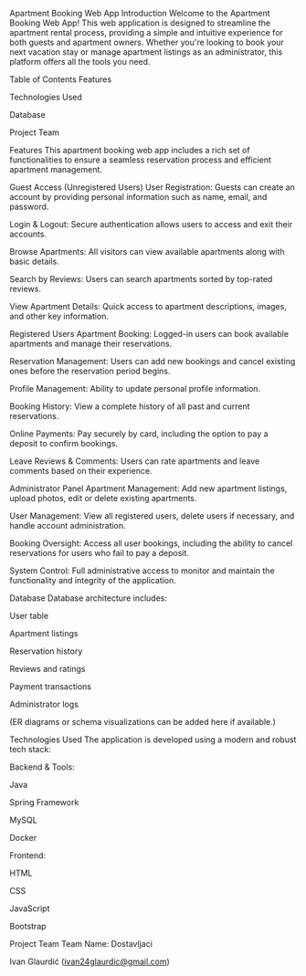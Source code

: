 Apartment Booking Web App
Introduction
Welcome to the Apartment Booking Web App! This web application is designed to streamline the apartment rental process, providing a simple and intuitive experience for both guests and apartment owners. Whether you're looking to book your next vacation stay or manage apartment listings as an administrator, this platform offers all the tools you need.

Table of Contents
Features

Technologies Used

Database

Project Team

Features
This apartment booking web app includes a rich set of functionalities to ensure a seamless reservation process and efficient apartment management.

Guest Access (Unregistered Users)
User Registration: Guests can create an account by providing personal information such as name, email, and password.

Login & Logout: Secure authentication allows users to access and exit their accounts.

Browse Apartments: All visitors can view available apartments along with basic details.

Search by Reviews: Users can search apartments sorted by top-rated reviews.

View Apartment Details: Quick access to apartment descriptions, images, and other key information.

Registered Users
Apartment Booking: Logged-in users can book available apartments and manage their reservations.

Reservation Management: Users can add new bookings and cancel existing ones before the reservation period begins.

Profile Management: Ability to update personal profile information.

Booking History: View a complete history of all past and current reservations.

Online Payments: Pay securely by card, including the option to pay a deposit to confirm bookings.

Leave Reviews & Comments: Users can rate apartments and leave comments based on their experience.

Administrator Panel
Apartment Management: Add new apartment listings, upload photos, edit or delete existing apartments.

User Management: View all registered users, delete users if necessary, and handle account administration.

Booking Oversight: Access all user bookings, including the ability to cancel reservations for users who fail to pay a deposit.

System Control: Full administrative access to monitor and maintain the functionality and integrity of the application.

Database
Database architecture includes:

User table

Apartment listings

Reservation history

Reviews and ratings

Payment transactions

Administrator logs

(ER diagrams or schema visualizations can be added here if available.)

Technologies Used
The application is developed using a modern and robust tech stack:

Backend & Tools:

Java

Spring Framework

MySQL

Docker

Frontend:

HTML

CSS

JavaScript

Bootstrap

Project Team
Team Name: Dostavljaci

Ivan Glaurdić (ivan24glaurdic@gmail.com)
